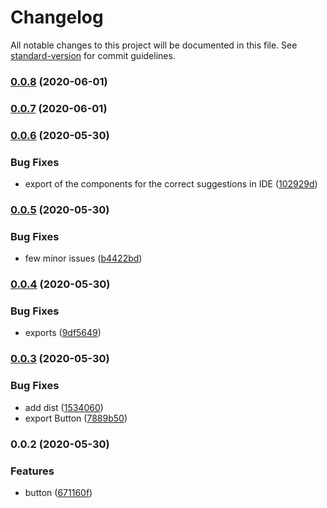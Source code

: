 # Changelog

All notable changes to this project will be documented in this file. See [standard-version](https://github.com/conventional-changelog/standard-version) for commit guidelines.

### [0.0.8](https://github.com/ctdlspace/ctdlui/compare/v0.0.7...v0.0.8) (2020-06-01)

### [0.0.7](https://github.com/ctdlspace/ctdlui/compare/v0.0.6...v0.0.7) (2020-06-01)

### [0.0.6](https://github.com/ctdlspace/ctdlui/compare/v0.0.5...v0.0.6) (2020-05-30)


### Bug Fixes

* export of the components for the correct suggestions in IDE ([102929d](https://github.com/ctdlspace/ctdlui/commit/102929d0c264cd75c98313f21291912edc673d23))

### [0.0.5](https://github.com/ctdlspace/ctdlui/compare/v0.0.4...v0.0.5) (2020-05-30)


### Bug Fixes

* few minor issues ([b4422bd](https://github.com/ctdlspace/ctdlui/commit/b4422bd5adf83cec4e7180cff11f29835f845df5))

### [0.0.4](https://github.com/ctdlspace/ctdlui/compare/v0.0.3...v0.0.4) (2020-05-30)


### Bug Fixes

* exports ([9df5649](https://github.com/ctdlspace/ctdlui/commit/9df564901c23a2aa76ea1baaf3d70ee94d553430))

### [0.0.3](https://github.com/ctdlspace/ctdlui/compare/v0.0.2...v0.0.3) (2020-05-30)


### Bug Fixes

* add dist ([1534060](https://github.com/ctdlspace/ctdlui/commit/15340602b422f1dd023dd3abcac9251b74fc1838))
* export Button ([7889b50](https://github.com/ctdlspace/ctdlui/commit/7889b50897e1c46838f76a88e0db3c7434d59fed))

### 0.0.2 (2020-05-30)


### Features

* button ([671160f](https://github.com/ctdlspace/ctdlui/commit/671160f2c61d9b7e70358d5caffce41239a7cf54))
